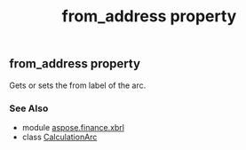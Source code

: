 ﻿---
title: from_address property
second_title: Aspose.Finance for Python via .NET API References
description: 
type: docs
weight: 70
url: /python-net/aspose.finance.xbrl/calculationarc/from_address/
is_root: false
---

## from_address property


Gets or sets the from label of the arc.

### See Also
* module [aspose.finance.xbrl](../../)
* class [CalculationArc](/finance/python-net/aspose.finance.xbrl/calculationarc)
